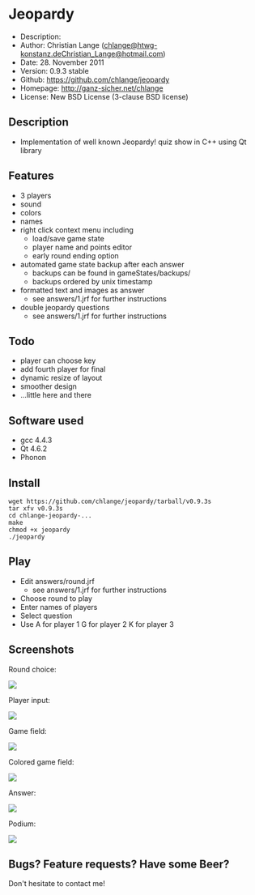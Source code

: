 Jeopardy
========

* Description:	
* Author:	Christian Lange (<chlange@htwg-konstanz.de><Christian_Lange@hotmail.com>)
* Date:		28. November 2011
* Version:	0.9.3 stable
* Github:	https://github.com/chlange/jeopardy
* Homepage:	http://ganz-sicher.net/chlange
* License:	New BSD License (3-clause BSD license)

Description
-----------

* Implementation of well known Jeopardy! quiz show in C++ using Qt library

Features
--------

* 3 players
* sound
* colors
* names
* right click context menu including
	* load/save game state
	* player name and points editor
	* early round ending option
* automated game state backup after each answer 
	* backups can be found in gameStates/backups/
	* backups ordered by unix timestamp
* formatted text and images as answer 
	* see answers/1.jrf for further instructions
* double jeopardy questions 
	* see answers/1.jrf for further instructions

Todo
----

* player can choose key
* add fourth player for final
* dynamic resize of layout
* smoother design
* ...little here and there

Software used
-------------

* gcc 4.4.3
* Qt 4.6.2
* Phonon

Install
-------

	wget https://github.com/chlange/jeopardy/tarball/v0.9.3s
	tar xfv v0.9.3s
	cd chlange-jeopardy-...
	make
	chmod +x jeopardy
	./jeopardy

Play
----

* Edit answers/round.jrf
	* see answers/1.jrf for further instructions
* Choose round to play
* Enter names of players
* Select question
* Use 	A for player 1
	G for player 2
	K for player 3

Screenshots
-----------

Round choice:

![](http://i.imgur.com/PdzVW.png)

Player input:

![](http://i.imgur.com/kZTJF.png)

Game field: 

![](http://i.imgur.com/TojZ7.png)

Colored game field:

![](http://i.imgur.com/4kwY6.png)

Answer:

![](http://i.imgur.com/hMVrk.png)

Podium:

![](http://i.imgur.com/lIQgj.png)

Bugs? Feature requests? Have some Beer?
------------------------------------------

Don't hesitate to contact me!
